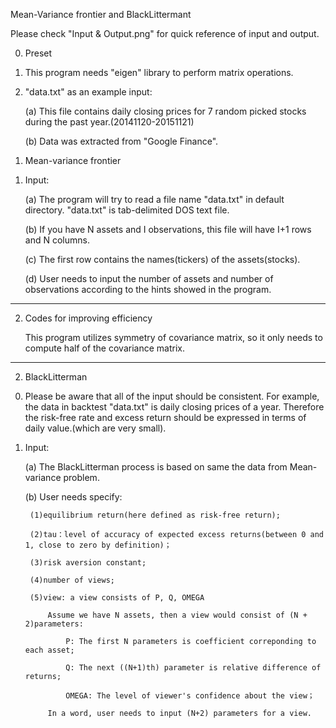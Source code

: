 Mean-Variance frontier and BlackLittermant

Please check "Input & Output.png" for quick reference of input and output.

0. Preset 

1) This program needs "eigen" library to perform matrix operations.

2) "data.txt" as an example input:
	
	(a) This file contains daily closing prices for 7 random picked stocks during the past year.(20141120-20151121)

	(b) Data was extracted from "Google Finance".

1. Mean-variance frontier

1) Input:

	(a) The program will try to read a file name "data.txt" in default directory.
	"data.txt" is tab-delimited DOS text file.

	(b) If you have N assets and I observations, this file will have I+1 rows and N columns.

	(c) The first row contains the names(tickers) of the assets(stocks).

	(d) User needs to input the number of assets and number of observations according to the hints showed in the program.


********************************************************************************
2) Codes for improving efficiency

	This program utilizes symmetry of covariance matrix, so it only needs to compute half of the covariance matrix.

********************************************************************************

2. BlackLitterman

0) Please be aware that all of the input should be consistent. For example, the data in backtest "data.txt" is daily closing prices of a year. Therefore the risk-free rate and excess return should be expressed in terms of daily value.(which are very small). 

1) Input:

	(a) The BlackLitterman process is based on same the data from Mean-variance problem.

	(b) User needs specify:

		(1)equilibrium return(here defined as risk-free return);

		(2)tau：level of accuracy of expected excess returns(between 0 and 1, close to zero by definition)；

		(3)risk aversion constant;

		(4)number of views;

		(5)view: a view consists of P, Q, OMEGA
	
			Assume we have N assets, then a view would consist of (N + 2)parameters:

				P: The first N parameters is coefficient correponding to each asset;

				Q: The next ((N+1)th) parameter is relative difference of returns;
				
				OMEGA: The level of viewer's confidence about the view；

			In a word, user needs to input (N+2) parameters for a view.

